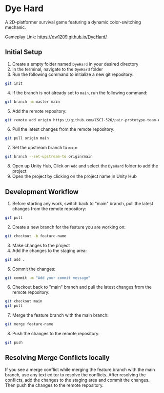 # Dye Hard

A 2D-platformer survival game featuring a dynamic color-switching mechanic.

Gameplay Link: https://dw1209.github.io/DyeHard/

## Initial Setup

1. Create a empty folder named `DyeHard` in your desired directory
2. In the terminal, navigate to the `DyeHard` folder
3. Run the following command to initialize a new git repository:
```bash
git init
```
4. If the branch is not already set to `main`, run the following command:
```bash
git branch -m master main
```
5. Add the remote repository:
```bash
git remote add origin https://github.com/CSCI-526/pair-prototype-team-dye-hard.git
```
6. Pull the latest changes from the remote repository:
```bash
git pull origin main
```
7. Set the upstream branch to `main`:
```bash
git branch --set-upstream-to origin/main
```
8. Open up Unity Hub, Click on `Add` and select the `DyeHard` folder to add the project
9. Open the project by clicking on the project name in Unity Hub

## Development Workflow

1. Before starting any work, switch back to "main" branch, pull the latest changes from the remote repository:
```bash
git pull
```
2. Create a new branch for the feature you are working on:
```bash
git checkout -b feature-name
```
3. Make changes to the project
4. Add the changes to the staging area:
```bash
git add .
```
5. Commit the changes:
```bash
git commit -m "Add your commit message"
```
6. Checkout back to "main" branch and pull the latest changes from the remote repository:
```bash
git checkout main
git pull
```
7. Merge the feature branch with the main branch:
```bash
git merge feature-name
```
8. Push the changes to the remote repository:
```bash
git push
```

## Resolving Merge Conflicts locally

If you see a merge conflict while merging the feature branch with the main branch, use any text editor to resolve the conflicts. After resolving the conflicts, add the changes to the staging area and commit the changes. Then push the changes to the remote repository.
